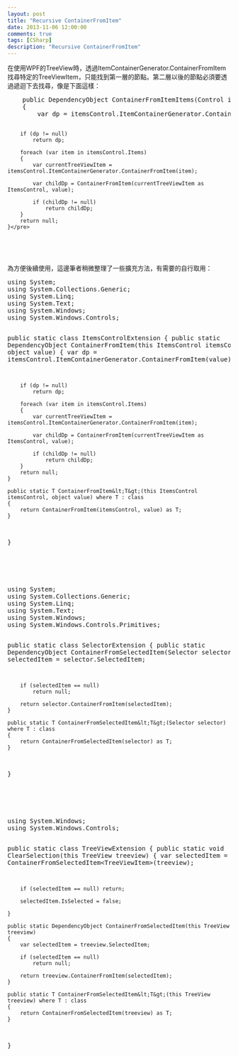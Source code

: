 ```yaml
---
layout: post
title: "Recursive ContainerFromItem"
date: 2013-11-06 12:00:00
comments: true
tags: [CSharp]
description: "Recursive ContainerFromItem"
---
```

<p>
	在使用WPF的TreeView時，透過ItemContainerGenerator.ContainerFromItem找尋特定的TreeViewItem，只能找到第一層的節點。第二層以後的節點必須要透過遞迴下去找尋，像是下面這樣：</p>
<div class="wlWriterSmartContent" id="scid:812469c5-0cb0-4c63-8c15-c81123a09de7:5293f949-6f44-4528-9c8c-9ba443ed5b3b" style="float: none; padding-bottom: 0px; padding-top: 0px; padding-left: 0px; margin: 0px; display: inline; padding-right: 0px">
	<pre class="c#" name="code">
	public DependencyObject ContainerFromItemItems(Control itemsControl, object value)
	{
		var dp = itemsControl.ItemContainerGenerator.ContainerFromItem(value);

		if (dp != null)
			return dp;

		foreach (var item in itemsControl.Items)
		{
			var currentTreeViewItem = itemsControl.ItemContainerGenerator.ContainerFromItem(item);

			var childDp = ContainerFromItem(currentTreeViewItem as ItemsControl, value);

			if (childDp != null)
				return childDp;
		}
		return null;
	}</pre>
</div>
<p>
	 </p>
<p>
	為方便後續使用，這邊筆者稍微整理了一些擴充方法，有需要的自行取用：</p>
<div class="wlWriterSmartContent" id="scid:812469c5-0cb0-4c63-8c15-c81123a09de7:49b200e1-fdd7-44e4-beed-1a63e3a38ffd" style="float: none; padding-bottom: 0px; padding-top: 0px; padding-left: 0px; margin: 0px; display: inline; padding-right: 0px">
	<pre class="c#" name="code">
using System;
using System.Collections.Generic;
using System.Linq;
using System.Text;
using System.Windows;
using System.Windows.Controls;

public static class ItemsControlExtension
{
	public static DependencyObject ContainerFromItem(this ItemsControl itemsControl, object value)
	{
		var dp = itemsControl.ItemContainerGenerator.ContainerFromItem(value);

		if (dp != null)
			return dp;

		foreach (var item in itemsControl.Items)
		{
			var currentTreeViewItem = itemsControl.ItemContainerGenerator.ContainerFromItem(item);

			var childDp = ContainerFromItem(currentTreeViewItem as ItemsControl, value);

			if (childDp != null)
				return childDp;
		}
		return null;
	}

	public static T ContainerFromItem&lt;T&gt;(this ItemsControl itemsControl, object value) where T : class
	{
		return ContainerFromItem(itemsControl, value) as T;
	}
}
</pre>
</div>
<p>
	 </p>
<p>
	 </p>
<div class="wlWriterSmartContent" id="scid:812469c5-0cb0-4c63-8c15-c81123a09de7:4e91d9d1-d7af-4888-bad7-02314a9179d8" style="float: none; padding-bottom: 0px; padding-top: 0px; padding-left: 0px; margin: 0px; display: inline; padding-right: 0px">
	<pre class="c#" name="code">
using System;
using System.Collections.Generic;
using System.Linq;
using System.Text;
using System.Windows;
using System.Windows.Controls.Primitives;

public static class SelectorExtension
{
	public static DependencyObject ContainerFromSelectedItem(Selector selector)
	{
		var selectedItem = selector.SelectedItem;

		if (selectedItem == null)
			return null;

		return selector.ContainerFromItem(selectedItem);
	}

	public static T ContainerFromSelectedItem&lt;T&gt;(Selector selector) where T : class
	{
		return ContainerFromSelectedItem(selector) as T;
	}
}
</pre>
</div>
<p>
	 </p>
<p>
	 </p>
<div class="wlWriterSmartContent" id="scid:812469c5-0cb0-4c63-8c15-c81123a09de7:9665e99b-2798-4db6-b3fd-a6c3c178c9e6" style="float: none; padding-bottom: 0px; padding-top: 0px; padding-left: 0px; margin: 0px; display: inline; padding-right: 0px">
	<pre class="c#" name="code">
using System.Windows;
using System.Windows.Controls;

public static class TreeViewExtension
{
	public static void ClearSelection(this TreeView treeview)
	{
		var selectedItem = ContainerFromSelectedItem&lt;TreeViewItem&gt;(treeview);

		if (selectedItem == null) return;

		selectedItem.IsSelected = false;

	}

	public static DependencyObject ContainerFromSelectedItem(this TreeView treeview)
	{
		var selectedItem = treeview.SelectedItem;

		if (selectedItem == null)
			return null;

		return treeview.ContainerFromItem(selectedItem);
	}

	public static T ContainerFromSelectedItem&lt;T&gt;(this TreeView treeview) where T : class
	{
		return ContainerFromSelectedItem(treeview) as T;
	}
}</pre>
</div>
<p>
	 </p>
